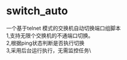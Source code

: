 # switch_auto
一个基于telnet 模式的交换机自动切换端口组脚本\
1,支持无限个交换机的不通端口切换。\
2,根据ping状态判断是否执行切换\
3,采用后台运行执行，无需监控任务\
